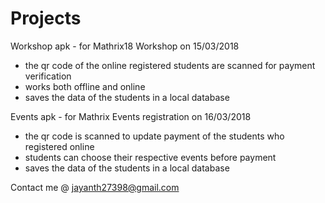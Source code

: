 # Projects

Workshop apk - for Mathrix18 Workshop on 15/03/2018
  - the qr code of the online registered students are scanned for payment verification
  - works both offline and online
  - saves the data of the students in a local database

Events apk - for Mathrix Events registration on 16/03/2018
  - the qr code is scanned to update payment of the students who registered online
  - students can choose their respective events before payment
  - saves the data of the students in a local database
  
Contact me @ jayanth27398@gmail.com
